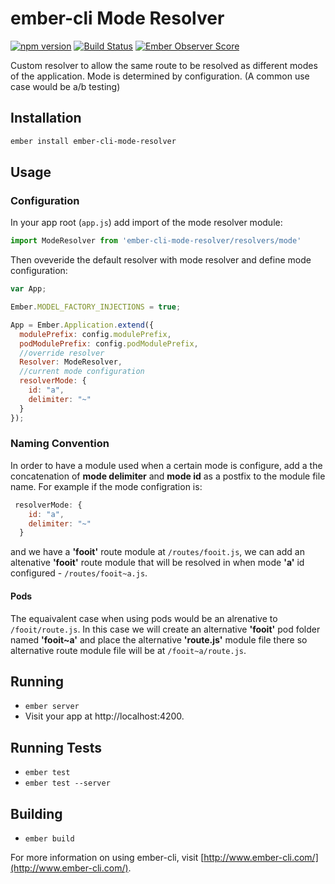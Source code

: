 # ember-cli Mode Resolver
[![npm version](https://badge.fury.io/js/ember-cli-mode-resolver.svg)](http://badge.fury.io/js/ember-cli-mode-resolver)
[![Build Status](https://travis-ci.org/DudaDev/ember-cli-mode-resolver.svg)](https://travis-ci.org/DudaDev/ember-cli-mode-resolver) 
[![Ember Observer Score](http://emberobserver.com/badges/ember-cli-mode-resolver.svg)](http://emberobserver.com/addons/ember-cli-mode-resolver)

Custom resolver to allow the same route to be resolved as different modes of the application.
Mode is determined by configuration.
(A common use case would be a/b testing) 

## Installation

```sh
ember install ember-cli-mode-resolver
```
## Usage
### Configuration
In your app root (`app.js`) add import of the mode resolver module: 
```javascript
import ModeResolver from 'ember-cli-mode-resolver/resolvers/mode'
```
Then oveveride the default resolver with mode resolver and define mode configuration:
```javascript
var App;

Ember.MODEL_FACTORY_INJECTIONS = true;

App = Ember.Application.extend({
  modulePrefix: config.modulePrefix,
  podModulePrefix: config.podModulePrefix,
  //override resolver
  Resolver: ModeResolver,
  //current mode configuration
  resolverMode: {
  	id: "a",
  	delimiter: "~"
  }
});
```
### Naming Convention
In order to have a module used when a certain mode is configure, add a the concatenation of **mode delimiter** and **mode id** as a postfix to the module file name. 
For example if the mode configration is:
```javascript 
 resolverMode: {
  	id: "a",
  	delimiter: "~"
  }
```
and we have a **'fooit'** route module at `/routes/fooit.js`, we can add an altenative **'fooit'** route module that will be resolved in when mode **'a'** id configured - `/routes/fooit~a.js`.
#### Pods
The equaivalent case when using pods would be an alrenative to `/fooit/route.js`.
In this case we will create an alternative **'fooit'** pod folder named **'fooit~a'** and place the alternative **'route.js'** module file there so alternative route module file will be at `/fooit~a/route.js`. 

## Running

* `ember server`
* Visit your app at http://localhost:4200.

## Running Tests

* `ember test`
* `ember test --server`

## Building

* `ember build`

For more information on using ember-cli, visit [http://www.ember-cli.com/](http://www.ember-cli.com/).
